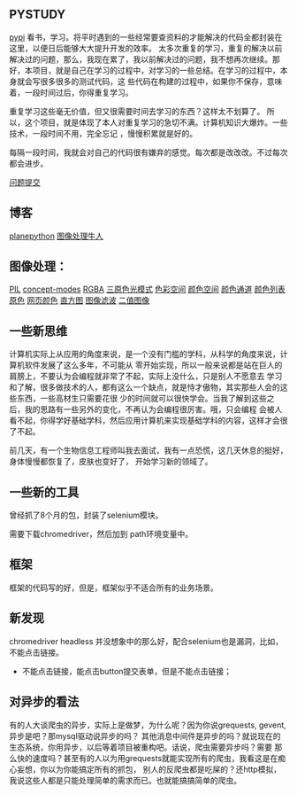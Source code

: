 ## PYSTUDY
[pypi](https://pypi.python.org/pypi/PYSTUDY/0.1.0)
看书，学习。将平时遇到的一些经常要查资料的才能解决的代码全都封装在这里，以便日后能够大大提升开发的效率。
太多次重复的学习，重复的解决以前解决过的问题，那么，我现在累了，我以前解决过的问题，我不想再次继续。那
好，本项目，就是自己在学习的过程中，对学习的一些总结。在学习的过程中，本身就会写很多很多的测试代码，这
些代码在构建的过程中，如果你不保存，意味着，一段时间过后，你得重复学习。

重复学习这些毫无价值，但又很需要时间去学习的东西？这样太不划算了。
所以，这个项目，就是体现了本人对重复学习的急切不满。计算机知识大爆炸。一些技术，一段时间不用，完全忘记
，慢慢积累就是好的。

每隔一段时间，我就会对自己的代码很有嫌弃的感觉。每次都是改改改。不过每次都会进步。


[问题提交](https://github.com/shi-cong/PYSTUDY/issues?state=open)

## 博客
[planepython](http://planetpython.org/)
[图像处理牛人](http://blog.csdn.net/stdcoutzyx?viewmode=contents)

## 图像处理：
[PIL](http://pillow-cn.readthedocs.io/zh_CN/latest/guides.html)
[concept-modes](http://pillow.readthedocs.io/en/3.4.x/handbook/concepts.html)
[RGBA](https://zh.wikipedia.org/wiki/RGBA)
[三原色光模式](https://zh.wikipedia.org/wiki/%E4%B8%89%E5%8E%9F%E8%89%B2%E5%85%89%E6%A8%A1%E5%BC%8F)
[色彩空间](https://zh.wikipedia.org/wiki/%E8%89%B2%E5%BD%A9%E7%A9%BA%E9%96%93)
[颜色空间](https://baike.baidu.com/item/%E9%A2%9C%E8%89%B2%E7%A9%BA%E9%97%B4/10834848?fr=aladdin)
[颜色通道](https://baike.baidu.com/item/%E9%A2%9C%E8%89%B2%E9%80%9A%E9%81%93)
[颜色列表](https://zh.wikipedia.org/wiki/%E9%A2%9C%E8%89%B2%E5%88%97%E8%A1%A8)
[原色](https://zh.wikipedia.org/wiki/%E5%8E%9F%E8%89%B2)
[网页颜色](https://zh.wikipedia.org/wiki/%E7%BD%91%E9%A1%B5%E9%A2%9C%E8%89%B2)
[直方图](https://zh.wikipedia.org/wiki/%E7%9B%B4%E6%96%B9%E5%9B%BE)
[图像滤波](https://baike.baidu.com/item/%E5%9B%BE%E5%83%8F%E6%BB%A4%E6%B3%A2)
[二值图像](https://zh.wikipedia.org/wiki/%E4%BA%8C%E5%80%BC%E5%9B%BE%E5%83%8F)

## 一些新思维
计算机实际上从应用的角度来说，是一个没有门槛的学科，从科学的角度来说，计算机软件发展了这么多年，不可能从
零开始实现，所以一般来说都是站在巨人的肩膀上，不要认为会编程就非常了不起，实际上没什么，只是别人不愿意去
学习和了解，很多做技术的人，都有这么一个缺点，就是恃才傲物，其实那些人会的这些东西，一些高材生只需要花很
少的时间就可以很快学会。当我了解到这些之后，我的思路有一些另外的变化，不再认为会编程很厉害。哦，只会编程
会被人看不起，你得学好基础学科，然后应用计算机来实现基础学科的内容，这样才会很了不起。

前几天，有一个生物信息工程师叫我去面试，我有一点恐慌，这几天休息的挺好，身体慢慢都恢复了，皮肤也变好了，
开始学习新的领域了。

## 一些新的工具
曾经抓了8个月的包，封装了selenium模块。

需要下载chromedriver，然后加到 path环境变量中。

## 框架
框架的代码写的好，但是，框架似乎不适合所有的业务场景。

## 新发现
chromedriver headless 并没想象中的那么好，配合selenium也是漏洞，比如，不能点击链接。

* 不能点击链接，能点击button提交表单，但是不能点击链接；

## 对异步的看法
有的人大谈爬虫的异步，实际上是做梦，为什么呢？因为你说grequests, gevent, 异步是吧？那mysql驱动说异步的吗？
其他消息中间件是异步的吗？就说现在的生态系统，你用异步，以后等着项目被重构吧。话说，爬虫需要异步吗？需要
那么快的速度吗？甚至有的人以为用grequests就能实现所有的爬虫，我看这是在痴心妄想，你以为你能搞定所有的抓包，
别人的反爬虫都是吃屎的？还http模拟，我说这些人都是只能处理简单的需求而已。也就能搞搞简单的爬虫。
